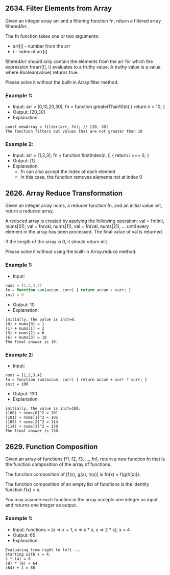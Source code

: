 ## 2634. Filter Elements from Array
Given an integer array arr and a filtering function fn, return a filtered array filteredArr.

The fn function takes one or two arguments:

- arr[i] - number from the arr
- i - index of arr[i]

filteredArr should only contain the elements from the arr for which the expression fn(arr[i], i) evaluates to a truthy value. A truthy value is a value where Boolean(value) returns true.

Please solve it without the built-in Array.filter method.

### Example 1:

- Input: arr = [0,10,20,30], fn = function greaterThan10(n) { return n > 10; }
- Output: [20,30]
- Explanation:
````
const newArray = filter(arr, fn); // [20, 30]
The function filters out values that are not greater than 10
````
### Example 2:

- Input: arr = [1,2,3], fn = function firstIndex(n, i) { return i === 0; }
- Output: [1]
- Explanation:
    - fn can also accept the index of each element
    - In this case, the function removes elements not at index 0

## 2626. Array Reduce Transformation
Given an integer array nums, a reducer function fn, and an initial value init, return a reduced array.

A reduced array is created by applying the following operation: val = fn(init, nums[0]), val = fn(val, nums[1]), val = fn(val, nums[2]), ... until every element in the array has been processed. The final value of val is returned.

If the length of the array is 0, it should return init.

Please solve it without using the built-in Array.reduce method.


### Example 1:

- Input:
```javascript
nums = [1,2,3,4]
fn = function sum(accum, curr) { return accum + curr; }
init = 0
```

- Output: 10
- Explanation:
```
initially, the value is init=0.
(0) + nums[0] = 1
(1) + nums[1] = 3
(3) + nums[2] = 6
(6) + nums[3] = 10
The final answer is 10.
```
### Example 2:

- Input:
```
nums = [1,2,3,4]
fn = function sum(accum, curr) { return accum + curr * curr; }
init = 100
```
- Output: 130
- Explanation:
````
initially, the value is init=100.
(100) + nums[0]^2 = 101
(101) + nums[1]^2 = 105
(105) + nums[2]^2 = 114
(114) + nums[3]^2 = 130
The final answer is 130.
````
## 2629. Function Composition

Given an array of functions [f1, f2, f3, ..., fn], return a new function fn that is the function composition of the array of functions.

The function composition of [f(x), g(x), h(x)] is fn(x) = f(g(h(x))).

The function composition of an empty list of functions is the identity function f(x) = x.

You may assume each function in the array accepts one integer as input and returns one integer as output.

### Example 1:

- Input: functions = [x => x + 1, x => x * x, x => 2 * x], x = 4
- Output: 65
- Explanation:
```
Evaluating from right to left ...
Starting with x = 4.
2 * (4) = 8
(8) * (8) = 64
(64) + 1 = 65
```
